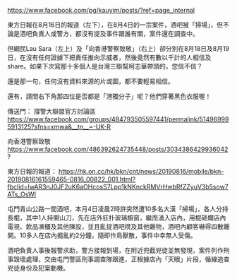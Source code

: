 https://www.facebook.com/pg/kauyim/posts/?ref=page_internal

東方日報在8月16日的報道（左下），在8月4日的一宗案件，酒吧被「掃場」，但不論是酒吧負責人或警方，都沒有提及事件跟誰有關，案件還在調查中。

但網民Lau Sara（左上）及「向香港警察致敬」（右上）卻分別在8月18日及8月19日，在沒有任何證據下把責任推向示威者，然後竟然有數以千計的人相信及share。如果下次寫那十多個人是台灣三聯幫柯志華帶頭的，您信不信？

還是那一句，任何沒有資料來源的片或圖，都不要輕易相信。

還有，請問右下角那四位是否都是「港獨分子」呢？他們穿著黑色衣服喔！

傳送門：
撐警大聯盟官方討論區
https://www.facebook.com/groups/484793505597441/permalink/514969995913125?sfns=xmwa&__tn__=-UK-R

向香港警察致敬
https://www.facebook.com/486392624735448/posts/3034386429936042?

東方日報的報道：
https://hk.on.cc/hk/bkn/cnt/news/20190816/mobile/bkn-20190816161559465-0816_00822_001.html?fbclid=IwAR3nJ0JF2uK6aOHcosS7Lpp1kNKnckRMVrHwbRfZZyuV3b5sow7ATs_OsWI

屯門青山公路一間酒吧，本月4日凌晨2時許突然遭10多名大漢「掃場」，各人分持長棍，其中1人持開山刀，先在店外狂扑玻璃櫥窗，繼而湧入店內，用棍砸爛店內電視、飲品凍櫃及其他陳設，並且亂掟酒吧櫈及其他雜物，酒吧內顧客嚇得四散離開。10多人在店內搗亂約2分鐘，隨即作鳥獸散，事件中幸無人受傷。

酒吧負責人事後報警求助，警方接報到場，在附近兜截兇徒並無發現，案件列作刑事毀壞處理，交由屯門警區刑事調查隊跟進，正根據店內「天眼」片段，循線追查兇徒身份及犯案動機。